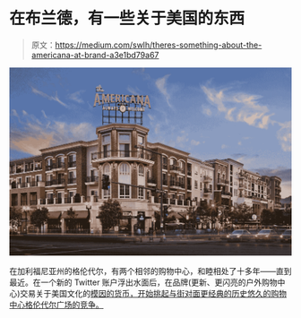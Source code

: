 # 在布兰德，有一些关于美国的东西

> 原文：<https://medium.com/swlh/theres-something-about-the-americana-at-brand-a3e1bd79a67>

![](img/77c7f7392a004c43a0edf837b0141dd2.png)

在加利福尼亚州的格伦代尔，有两个相邻的购物中心，和睦相处了十多年——直到最近。在一个新的 Twitter 账户浮出水面后，在品牌(更新、更闪亮的户外购物中心)交易关于美国文化的[模因的货币，开始挑起与街对面更经典的历史悠久的购物中心格伦代尔广场的竞争。](https://twitter.com/americanamemes)